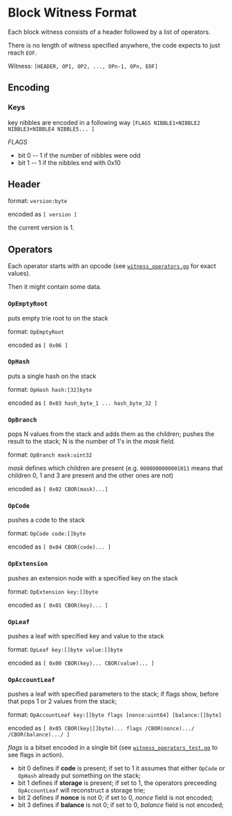 # Block Witness Format

Each block witness consists of a header followed by a list of operators.

There is no length of witness specified anywhere, the code expects to just reach `EOF`.

Witness: `[HEADER, OP1, OP2, ..., OPn-1, OPn, EOF]`

## Encoding

### Keys

key nibbles are encoded in a following way `[FLAGS NIBBLE1+NIBBLE2 NIBBLE3+NIBBLE4 NIBBLE5... ]`

*FLAGS*
* bit 0 -- 1 if the number of nibbles were odd
* bit 1 -- 1 if the nibbles end with 0x10

## Header

format: `version:byte`

encoded as `[ version ]`

the current version is 1.

## Operators

Each operator starts with an opcode (see [`witness_operators.go`](../../trie/witness_operators.go) for exact values).

Then it might contain some data.

### `OpEmptyRoot` 

puts empty trie root to on the stack

format: `OpEmptyRoot` 

encoded as `[ 0x06 ]`

### `OpHash` 

puts a single hash on the stack

format: `OpHash hash:[32]byte`

encoded as `[ 0x03 hash_byte_1 ... hash_byte_32 ]`

### `OpBranch`

pops N values from the stack and adds them as the children; pushes the result to the stack; N is the number of 1's in the *mask* field.

format: `OpBranch mask:uint32`

*mask* defines which children are present 
(e.g. `0000000000001011` means that children 0, 1 and 3 are present and the other ones are not)

encoded as `[ 0x02 CBOR(mask)...]`

### `OpCode`

pushes a code to the stack

format: `OpCode code:[]byte`

encoded as `[ 0x04 CBOR(code)... ]`

### `OpExtension`

pushes an extension node with a specified key on the stack

format: `OpExtension key:[]byte` 

encoded as `[ 0x01 CBOR(key)... ]`

### `OpLeaf`

pushes a leaf with specified key and value to the stack

format: `OpLeaf key:[]byte value:[]byte` 

encoded as `[ 0x00 CBOR(key)... CBOR(value)... ]`

### `OpAccountLeaf`

pushes a leaf with specified parameters to the stack; if flags show, before that pops 1 or 2 values from the stack;

format: `OpAccountLeaf key:[]byte flags [nonce:uint64] [balance:[]byte]` 

encoded as `[ 0x05 CBOR(key|[]byte)... flags /CBOR(nonce).../ /CBOR(balance).../ ]`
  
*flags* is a bitset encoded in a single bit (see [`witness_operators_test.go`](../../trie/witness_operators_test.go) to see flags in action).
* bit 0 defines if **code** is present; if set to 1 it assumes that either `OpCode` or `OpHash` already put something on the stack;
* bit 1 defines if **storage** is present; if set to 1, the operators preceeding `OpAccountLeaf` will reconstruct a storage trie;
* bit 2 defines if **nonce** is not 0; if set to 0, *nonce* field is not encoded;
* bit 3 defines if **balance** is not 0; if set to 0, *balance* field is not encoded;
